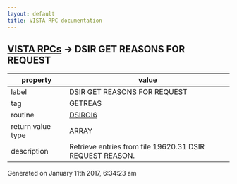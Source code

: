 ```yaml
---
layout: default
title: VISTA RPC documentation
---
```




## [VISTA RPCs](TableOfContent.md) &#8594; DSIR GET REASONS FOR REQUEST 

 property | value 
--- | --- 
 label | DSIR GET REASONS FOR REQUEST
 tag | GETREAS
 routine | [DSIROI6](http://code.osehra.org/dox/Routine_DSIROI6_source.html)
 return value type | ARRAY
 description | Retrieve entries from file 19620.31 DSIR REQUEST REASON.




Generated on January 11th 2017, 6:34:23 am